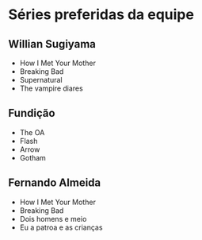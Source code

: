 # Séries preferidas da equipe

## Willian Sugiyama

* How I Met Your Mother
* Breaking Bad
* Supernatural
* The vampire diares

## Fundição

* The OA
* Flash
* Arrow
* Gotham

## Fernando Almeida

* How I Met Your Mother
* Breaking Bad
* Dois homens e meio
* Eu a patroa e as crianças
